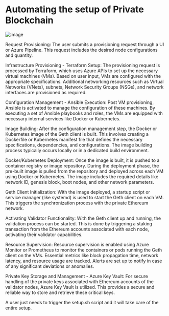 # Automating the setup of Private Blockchain
![image](https://github.com/devgprime/NodeAutomationBlockchain/assets/131144462/08abad9b-eca9-4fcf-b764-b2f77149f61b)

Request Provisioning: The user submits a provisioning request through a UI or Azure Pipeline. This request includes the desired node configurations and quantity.

Infrastructure Provisioning - Terraform Setup: The provisioning request is processed by Terraform, which uses Azure APIs to set up the necessary virtual machines (VMs). Based on user input, VMs are configured with the appropriate specifications. Additional networking resources such as Virtual Networks (VNets), subnets, Network Security Groups (NSGs), and network interfaces are provisioned as required.

Configuration Management - Ansible Execution: Post VM provisioning, Ansible is activated to manage the configuration of these machines. By executing a set of Ansible playbooks and roles, the VMs are equipped with necessary internal services like Docker or Kubernetes.

Image Building: After the configuration management step, the Docker or Kubernetes image of the Geth client is built. This involves creating a Dockerfile or Kubernetes manifest file that defines the necessary specifications, dependencies, and configurations. The image building process typically occurs locally or in a dedicated build environment.

Docker/Kubernetes Deployment: Once the image is built, it is pushed to a container registry or image repository. During the deployment phase, the pre-built image is pulled from the repository and deployed across each VM using Docker or Kubernetes. The image includes the required details like network ID, genesis block, boot nodes, and other network parameters.

Geth Client Initialization: With the image deployed, a startup script or service manager (like systemd) is used to start the Geth client on each VM. This triggers the synchronization process with the private Ethereum network.

Activating Validator Functionality: With the Geth client up and running, the validation process can be started. This is done by triggering a staking transaction from the Ethereum accounts associated with each node, activating their validator capabilities.

Resource Supervision: Resource supervision is enabled using Azure Monitor or Prometheus to monitor the containers or pods running the Geth client on the VMs. Essential metrics like block propagation time, network latency, and resource usage are tracked. Alerts are set up to notify in case of any significant deviations or anomalies.

Private Key Storage and Management - Azure Key Vault: For secure handling of the private keys associated with Ethereum accounts of the validator nodes, Azure Key Vault is utilized. This provides a secure and reliable way to store and retrieve these critical keys.

A user just needs to trigger the setup.sh script and it will take care of the entire setup.


